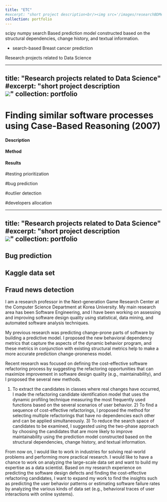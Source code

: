 ```yaml
---
title: "ETC"
#excerpt: "short project description<br/><img src='/images/researchBDMeasure.png'>"
collection: portfolio
---
```



scipy numpy
search Based
prediction model constructed based on the structural dependencies, change history, and textual information.

- search-based
Breast cancer prediction


Research projects related to Data Science

---
title: "Research projects related to Data Science"
#excerpt: "short project description<br/><img src='/images/researchBDMeasure.png'>"
collection: portfolio
---

# Finding similar software processes using Case-Based Reasoning (2007)

#### Description

#### Method

#### Results


#testing prioritization

#bug prediction

#outlier detection

#developers allocation


---
title: "Research projects related to Data Science"
#excerpt: "short project description<br/><img src='/images/researchBDMeasure.png'>"
collection: portfolio
---

## Bug prediction

## Kaggle data set

## Fraud news detection

I am a research professor in the Next-generation Game Research Center at the Computer
Science Department at Korea University. My main research area has been Software
Engineering, and I have been working on assessing and improving software design
quality using statistical, data mining, and automated software analysis techniques.

My previous research was predicting change-prone parts of software by building a predictive
model. I proposed the new behavioral dependency metrics that capture the
aspects of the dynamic behavior program, and these metrics in conjunction with existing
structural metrics help to make a more accurate prediction change-proneness
model.

Recent research was focused on defining the cost-effective software refactoring
process by suggesting the refactoring opportunities that can maximize improvement in
software design quality (e.g., maintainability), and I proposed the several new methods.
1) To extract the candidates in classes where real changes have occurred, I made the
refactoring candidate identification model that uses the dynamic profiling technique
measuring the most frequently used functions based on the several scenarios of user
behavior. 2) To find a sequence of cost-effective refactorings, I proposed the method
for selecting multiple refactorings that have no dependencies each other and can be
applied simultaneously. 3) To reduce the search space of candidates to be examined,
I suggested using the two-phase approach by choosing the candidates that are more
likely to improve maintainability using the prediction model constructed based on the
structural dependencies, change history, and textual information.

From now on, I would like to work in industries for solving real-world problems and
performing more practical research. I would like to have a chance to work on analyzing
the large-scale data set and want to build my expertise as a data scientist. Based on
my research experience on predicting the software design defects and finding the cost-effective
refactoring candidates, I want to expand my work to find the insights such as
predicting the user behavior patterns or estimating software failure rates by analyzing
the various kinds of data set (e.g., behavioral traces of user interactions with online
systems).
